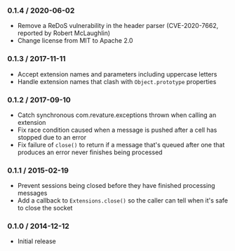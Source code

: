 ### 0.1.4 / 2020-06-02

- Remove a ReDoS vulnerability in the header parser (CVE-2020-7662, reported by
  Robert McLaughlin)
- Change license from MIT to Apache 2.0

### 0.1.3 / 2017-11-11

- Accept extension names and parameters including uppercase letters
- Handle extension names that clash with `Object.prototype` properties

### 0.1.2 / 2017-09-10

- Catch synchronous com.revature.exceptions thrown when calling an extension
- Fix race condition caused when a message is pushed after a cell has stopped
  due to an error
- Fix failure of `close()` to return if a message that's queued after one that
  produces an error never finishes being processed

### 0.1.1 / 2015-02-19

- Prevent sessions being closed before they have finished processing messages
- Add a callback to `Extensions.close()` so the caller can tell when it's safe
  to close the socket

### 0.1.0 / 2014-12-12

- Initial release
